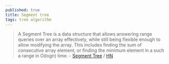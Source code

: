 ```yaml
---
published: true
title: Segment tree
tags: tree algorithm
---
```

> A Segment Tree is a data structure that allows answering range queries over an array effectively, while still being flexible enough to allow modifying the array. This includes finding the sum of consecutive array element, or finding the minimum element in a such a range in O(logn) time. - [Segment Tree](https://cp-algorithms.com/data_structures/segment_tree.html) / [HN](https://news.ycombinator.com/item?id=24650084)
